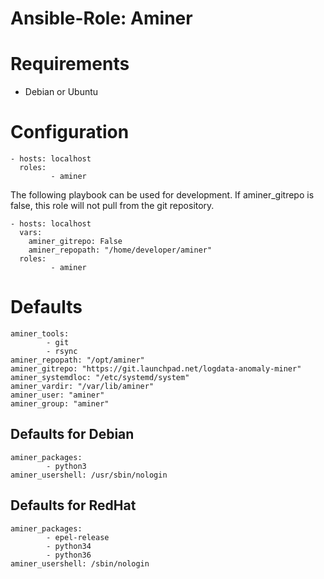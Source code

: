 # Ansible-Role: Aminer

# Requirements

- Debian or Ubuntu

# Configuration

```
- hosts: localhost
  roles:
         - aminer
```

The following playbook can be used for development. If aminer_gitrepo is false, this role will not pull from the git repository.

```
- hosts: localhost
  vars:
    aminer_gitrepo: False
    aminer_repopath: "/home/developer/aminer"
  roles:
         - aminer

```



# Defaults
```
aminer_tools:
        - git
        - rsync
aminer_repopath: "/opt/aminer"
aminer_gitrepo: "https://git.launchpad.net/logdata-anomaly-miner"
aminer_systemdloc: "/etc/systemd/system"
aminer_vardir: "/var/lib/aminer"
aminer_user: "aminer"
aminer_group: "aminer"
```

## Defaults for Debian
```
aminer_packages:
        - python3
aminer_usershell: /usr/sbin/nologin
```

## Defaults for RedHat
```
aminer_packages:
        - epel-release
        - python34
        - python36
aminer_usershell: /sbin/nologin
```
